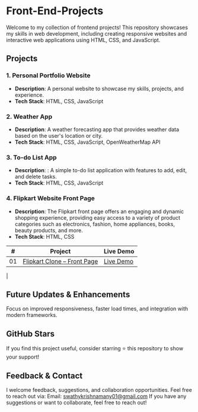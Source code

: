 # Front-End-Projects
Welcome to my collection of frontend projects! This repository showcases my skills in web development, including creating responsive websites and interactive web applications using HTML, CSS, and JavaScript.

## Projects

### 1. Personal Portfolio Website
* **Description**: A personal website to showcase my skills, projects, and experience.
* **Tech Stack**: HTML, CSS, JavaScript

### 2. Weather App
* **Description**: A weather forecasting app that provides weather data based on the user's location or city.
* **Tech Stack**: HTML, CSS, JavaScript, OpenWeatherMap API

### 3. To-do List App
* **Description**: : A simple to-do list application with features to add, edit, and delete tasks.
* **Tech Stack**: HTML, CSS, JavaScript

### 4. Flipkart Website Front Page
* **Description**: The Flipkart front page offers an engaging and dynamic shopping experience, providing easy access to a variety of product categories such as electronics, fashion, home appliances, books, beauty products, and more.
* **Tech Stack**: HTML, CSS

|  #  | Project                                                                                                                     | Live Demo                                                                         |
| :-: | --------------------------------------------------------------------------------------------------------------------------- | --------------------------------------------------------------------------------- |
| 01 | [Flipkart Clone – Front Page](https://github.com/SwathyKrishna02/Front-End-Projects.com/tree/main/flipkart_clone) | [Live Demo](https://SwathyKrishna02.github.io/Front-End-Projects.com/flipkart_clone/) |
|


## Future Updates & Enhancements
Focus on improved responsiveness, faster load times, and integration with modern frameworks.

## GitHub Stars
If you find this project useful, consider starring ⭐ this repository to show your support!

## Feedback & Contact
I welcome feedback, suggestions, and collaboration opportunities. Feel free to reach out via: Email: swathykrishnamany01@gmail.com If you have any suggestions or want to collaborate, feel free to reach out! 

